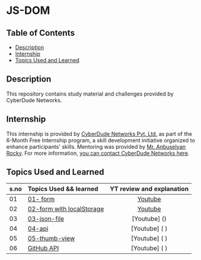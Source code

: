 # JS-DOM

## Table of Contents

- [Description](#description)
- [Internship](#internship)
- [Topics Used and Learned](#topics-used-and-learned)

## Description

This repository contains study material and challenges provided by CyberDude Networks.

## Internship

This internship is provided by [CyberDude Networks Pvt. Ltd.](https://youtube.com/cyberdudenetworks) as part of the 6-Month Free Internship program, a skill development initiative organized to enhance participants' skills. Mentoring was provided by [Mr. Anbuselvan Rocky](https://instagram.com/anbuselvanrocky). For more information, [you can contact CyberDude Networks here](https://cyberdudenetworks.com).

## Topics Used and Learned

| s.no | Topics Used && learned                            |                           YT review and explanation                            |
| :--- | :------------------------------------------------ | :----------------------------------------------------------------------------: |
| 01   | [01- form](./01-%20form/vite-project/) | [Youtube]()  |
| 02   | [02-form with localStorage](<02-form with localStorage>)| [Youtube]()  |
| 03   | [03-json-file](03-json-file) | [Youtube] ()  |
| 04   | [04-api](04-api)              | [Youtube] ( ) |
| 05   | [05-thumb-view](05-thumb-view) | [Youtube] ( ) |
| 06   | [GitHub API](06-repo-api)      | [Youtube] ( ) |